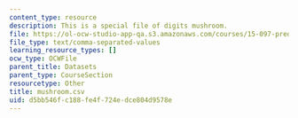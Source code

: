 ```yaml
---
content_type: resource
description: This is a special file of digits mushroom.
file: https://ol-ocw-studio-app-qa.s3.amazonaws.com/courses/15-097-prediction-machine-learning-and-statistics-spring-2012/d5bb546fc188fe4f724edce804d9578e_mushroom.csv
file_type: text/comma-separated-values
learning_resource_types: []
ocw_type: OCWFile
parent_title: Datasets
parent_type: CourseSection
resourcetype: Other
title: mushroom.csv
uid: d5bb546f-c188-fe4f-724e-dce804d9578e
---
```

